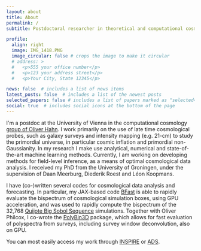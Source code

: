 ```yaml
---
layout: about
title: About
permalink: /
subtitle: Postdoctoral researcher in theoretical and computational cosmology at the University of Vienna.

profile:
  align: right
  image: IMG_1418.PNG
  image_circular: false # crops the image to make it circular
  # address: >
  #   <p>555 your office number</p>
  #   <p>123 your address street</p>
  #   <p>Your City, State 12345</p>

news: false  # includes a list of news items
latest_posts: false  # includes a list of the newest posts
selected_papers: false # includes a list of papers marked as "selected={true}"
social: true  # includes social icons at the bottom of the page
---
```

<a href='https://cosmology.univie.ac.at'></a>
I'm a postdoc at the University of Vienna in the computational cosmology <a href='https://cosmology.univie.ac.at'>group of Oliver Hahn</a>. I work primarily on the use of late time cosmological probes, such as galaxy surveys and intensity mapping (e.g. 21-cm) to study the primordial universe, in particular cosmic inflation and primordial non-Gaussianity. In my research I make use analytical, numerical and state-of-the-art machine learning methods. Currently, I am working on developing methods for field-level inference, as a means of optimal cosmological data analysis. I received my PhD from the University of Groningen, under the supervision of Daan Meerburg, Diederik Roest and Léon Koopmans.

I have (co-)written several codes for cosmological data analysis and forecasting. In particular, my JAX-based code <a href='https://github.com/tsfloss/BFast'>BFast</a>  is able to rapidly evaluate the bispectrum of cosmological simulation boxes, using GPU acceleration, and was used to rapidly compute the bispectrum of the 32,768 <a href='https://quijote-simulations.readthedocs.io/en/latest/bsq.html'>Quijote Big Sobol Sequence</a> simulations. Together with Oliver Philcox, I co-wrote the <a href='https://github.com/oliverphilcox/PolyBin3D'>PolyBin3D</a> package, which allows for fast evaluation of polyspectra from surveys, including survey window deconvolution, also on GPU.

You can most easily access my work through <a href='https://inspirehep.net/authors/2020981'>INSPIRE</a> or <a href='https://ui.adsabs.harvard.edu/search/q=author%3A%22Flöss%2C%20Thomas%22&sort=date%20desc%2C%20bibcode%20desc&p_=0'>ADS</a>.